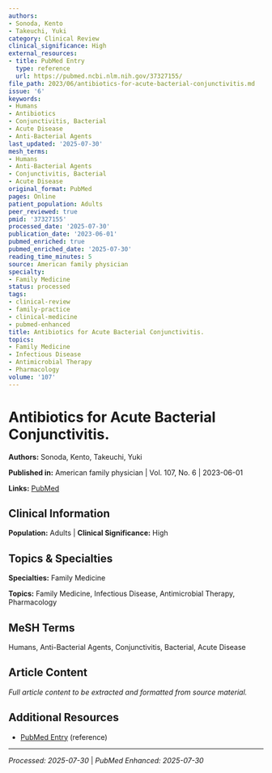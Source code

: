 ```yaml
---
authors:
- Sonoda, Kento
- Takeuchi, Yuki
category: Clinical Review
clinical_significance: High
external_resources:
- title: PubMed Entry
  type: reference
  url: https://pubmed.ncbi.nlm.nih.gov/37327155/
file_path: 2023/06/antibiotics-for-acute-bacterial-conjunctivitis.md
issue: '6'
keywords:
- Humans
- Antibiotics
- Conjunctivitis, Bacterial
- Acute Disease
- Anti-Bacterial Agents
last_updated: '2025-07-30'
mesh_terms:
- Humans
- Anti-Bacterial Agents
- Conjunctivitis, Bacterial
- Acute Disease
original_format: PubMed
pages: Online
patient_population: Adults
peer_reviewed: true
pmid: '37327155'
processed_date: '2025-07-30'
publication_date: '2023-06-01'
pubmed_enriched: true
pubmed_enriched_date: '2025-07-30'
reading_time_minutes: 5
source: American family physician
specialty:
- Family Medicine
status: processed
tags:
- clinical-review
- family-practice
- clinical-medicine
- pubmed-enhanced
title: Antibiotics for Acute Bacterial Conjunctivitis.
topics:
- Family Medicine
- Infectious Disease
- Antimicrobial Therapy
- Pharmacology
volume: '107'
---
```


# Antibiotics for Acute Bacterial Conjunctivitis.

**Authors:** Sonoda, Kento, Takeuchi, Yuki

**Published in:** American family physician | Vol. 107, No. 6 | 2023-06-01

**Links:** [PubMed](https://pubmed.ncbi.nlm.nih.gov/37327155/)

## Clinical Information

**Population:** Adults | **Clinical Significance:** High

## Topics & Specialties

**Specialties:** Family Medicine

**Topics:** Family Medicine, Infectious Disease, Antimicrobial Therapy, Pharmacology

## MeSH Terms

Humans, Anti-Bacterial Agents, Conjunctivitis, Bacterial, Acute Disease

## Article Content

*Full article content to be extracted and formatted from source material.*

## Additional Resources

- [PubMed Entry](https://pubmed.ncbi.nlm.nih.gov/37327155/) (reference)

---

*Processed: 2025-07-30* | *PubMed Enhanced: 2025-07-30*
